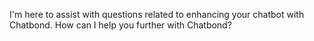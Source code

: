I'm here to assist with questions related to enhancing your chatbot with Chatbond. How can I help you further with Chatbond?